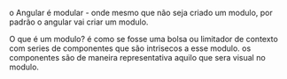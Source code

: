 o Angular é modular - onde mesmo que não seja criado um modulo, por padrão o angular vai criar um modulo.

O que é um modulo? é como se fosse uma bolsa ou limitador de contexto com series de componentes que são intrisecos a esse modulo. os componentes são de maneira representativa aquilo que sera visual no modulo. 

